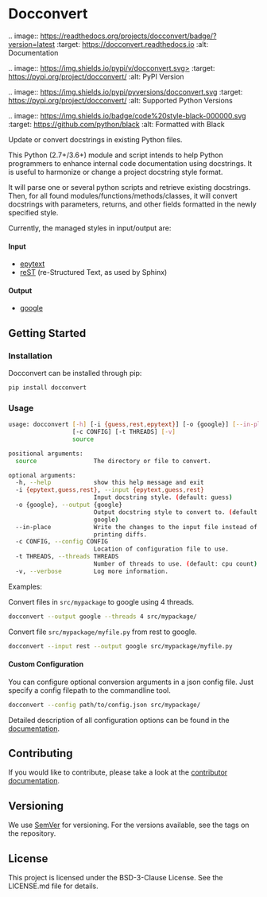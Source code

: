 # Docconvert

.. image:: https://readthedocs.org/projects/docconvert/badge/?version=latest
    :target: https://docconvert.readthedocs.io
    :alt: Documentation

.. image:: https://img.shields.io/pypi/v/docconvert.svg>
    :target: https://pypi.org/project/docconvert/
    :alt: PyPI Version

.. image:: https://img.shields.io/pypi/pyversions/docconvert.svg
    :target: https://pypi.org/project/docconvert/
    :alt: Supported Python Versions

.. image:: https://img.shields.io/badge/code%20style-black-000000.svg
    :target: https://github.com/python/black
    :alt: Formatted with Black

Update or convert docstrings in existing Python files.

This Python (2.7+/3.6+) module and script intends to help Python programmers to
enhance internal code documentation using docstrings.
It is useful to harmonize or change a project docstring style format.

It will parse one or several python scripts and retrieve existing docstrings.
Then, for all found modules/functions/methods/classes, it will convert docstrings
with parameters, returns, and other fields formatted in the newly specified style.

Currently, the managed styles in input/output are:

#### Input

- [epytext][1]
- [reST][2] (re-Structured Text, as used by Sphinx)

#### Output

- [google][3]


## Getting Started

### Installation

Docconvert can be installed through pip:

```bash
pip install docconvert
```

### Usage

```bash
usage: docconvert [-h] [-i {guess,rest,epytext}] [-o {google}] [--in-place]
                  [-c CONFIG] [-t THREADS] [-v]
                  source

positional arguments:
  source                The directory or file to convert.

optional arguments:
  -h, --help            show this help message and exit
  -i {epytext,guess,rest}, --input {epytext,guess,rest}
                        Input docstring style. (default: guess)
  -o {google}, --output {google}
                        Output docstring style to convert to. (default:
                        google)
  --in-place            Write the changes to the input file instead of
                        printing diffs.
  -c CONFIG, --config CONFIG
                        Location of configuration file to use.
  -t THREADS, --threads THREADS
                        Number of threads to use. (default: cpu count)
  -v, --verbose         Log more information.
```

Examples:

Convert files in `src/mypackage` to google using 4 threads.

```bash
docconvert --output google --threads 4 src/mypackage/
```

Convert file `src/mypackage/myfile.py` from rest to google.

```bash
docconvert --input rest --output google src/mypackage/myfile.py
```

#### Custom Configuration

You can configure optional conversion arguments in a json config file. Just
specify a config filepath to the commandline tool.

```bash
docconvert --config path/to/config.json src/mypackage/
```

Detailed description of all configuration options can be found in the
[documentation][4].


## Contributing

If you would like to contribute, please take a look at the
[contributor documentation][5].


## Versioning

We use [SemVer][4] for versioning.
For the versions available, see the tags on the repository.


## License

This project is licensed under the BSD-3-Clause License.
See the LICENSE.md file for details.


[1]: http://epydoc.sourceforge.net/manual-fields.html
[2]: https://www.sphinx-doc.org/en/master/usage/restructuredtext/domains.html#info-field-lists
[3]: https://www.sphinx-doc.org/en/master/usage/extensions/example_google.html#example-google
[4]: http://semver.org/
[5]: https://docconvert.readthedocs.io/
[6]: https://docconvert.readthedocs.io/en/stable/contributing.html
